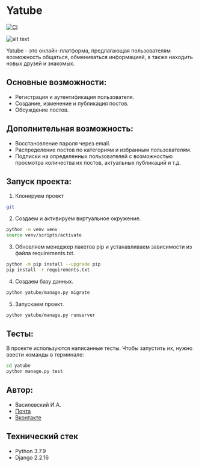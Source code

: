 # Yatube

[![CI](https://github.com/IlyaVasilevsky47/hw05_final/actions/workflows/python-app.yml/badge.svg?branch=master)](https://github.com/IlyaVasilevsky47/hw05_final/actions/workflows/python-app.yml)

![alt text]([https://github.com/[username]/[reponame]/blob/[branch]/image.jpg](https://github.com/IlyaVasilevsky47/hw05_final/blob/master/readme_img/website.jpg)?raw=true)

Yatube - это онлайн-платформа, предлагающая пользователям возможность общаться, обмениваться информацией, а также находить новых друзей и знакомых.

## Основные возможности:
- Регистрация и аутентификация пользователя.
- Создание, изменение и публикация постов.
- Обсуждение постов.

## Дополнительная возможность:
- Восстановление пароля через email.
- Распределение постов по категориям и избранным пользователям.
- Подписки на определенных пользователей с возможностью просмотра количества их постов, актуальных публикаций и т.д.

## Запуск проекта:
1. Клонируем проект
```bash
git
```

2. Создаем и активируем виртуальное окружение. 
```bash
python -m venv venv
source venv/scripts/activate
```

3. Обновляем менеджер пакетов pip и устанавливаем зависимости из файла requirements.txt.
```bash
python -m pip install --upgrade pip
pip install -r requirements.txt
```

4. Создаем базу данных. 
```bash
python yatube/manage.py migrate 
```

5. Запускаем проект.
```bash
python yatube/manage.py runserver 
```

## Тесты:
В проекте используются написанные тесты. Чтобы запустить их, нужно ввести команды в терминале:
```bash
cd yatube
python manage.py test 
```

## Автор:
- Василевский И.А.
- [Почта](vasilevskijila047@gmail.com)
- [Вконтакте](https://vk.com/ilya.vasilevskiy47)

## Технический стек
- Python 3.7.9
- Django 2.2.16
